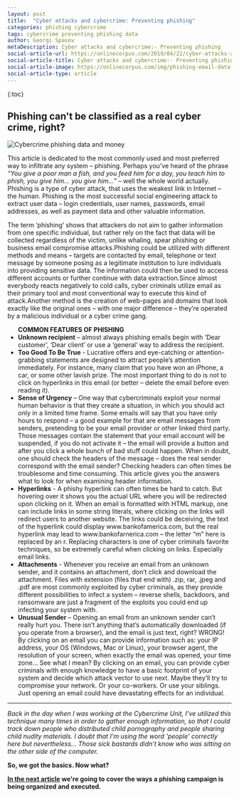 ```yaml
---
layout: post
title:  "Cyber attacks and cybercrime: Preventing phishing"
categories: phishing cybercrime
tags: cybercrime preventing phishing data
author: Georgi Spasov
metaDescription: Cyber attacks and cybercrime:- Preventing phishing
social-article-url: https://onlinecorpus.com/2019/04/22/cyber-attacks-and-cybercrime-preventing-phishing
social-article-title: Cyber attacks and cybercrime:- Preventing phishing
social-article-image: https://onlinecorpus.com/img/phishing-email-data-money.jpg
social-article-type: article   
---
```

{:toc}

<h2 itemprop="articleSection" class="h2-heading">Phishing can't be classified as a real cyber crime, right?</h2>  
<p></p>

<div class="row">
    <div class="col-md-12">
        <span itemprop='image' itemscope itemtype='http://schema.org/ImageObject' id="business-image">
            <img class="img-fluid" itemprop="url" src="https://onlinecorpus.com/img/phishing-email-data-money.jpg" alt="Cybercrime phishing data and money">
        </span>
    </div>
</div>


This article is dedicated to the most commonly used and most preferred way to infiltrate any system – phishing. Perhaps you’ve heard of the phrase <i>“You give a poor man a fish, and you feed him for a day, you teach him to phish, you give him… you give him…”</i> – well the whole world actually. 
Phishing is a type of cyber attack, that uses the weakest link in Internet – the human. Phishing is the most successful social engineering attack to extract user data – login credentials, user names, passwords, email addresses, as well as payment data and other valuable information. 



<span itemprop="articleBody">
The term ‘phishing’ shows that attackers do not aim to gather information from one specific individual, but rather rely on the fact that data will be collected regardless of the victim, unlike whaling, spear phishing or business email compromise attacks.Phishing could be utilized with different methods and means – targets are contacted by email, telephone or text message by someone posing as a legitimate institution to lure individuals into providing sensitive data. The information could then be used to access different accounts or further continue with data extraction.Since almost everybody reacts negatively to cold calls, cyber criminals utilize email as their primary tool and most conventional way to execute this kind of attack.Another method is the creation of web-pages and domains that look exactly like the original ones – with one major difference – they’re operated by a malicious individual or a cyber crime gang.  

<ul><b>COMMON FEATURES OF PHISHING</b>
<li><b>Unknown recipient</b> – almost always phishing emails begin with ‘Dear customer’, ‘Dear client’ or use a ‘general’ way to address the recipient.</li>
<li><b>Too Good To Be True</b> - Lucrative offers and eye-catching or attention-grabbing statements are designed to attract people’s attention immediately. For instance, many claim that you have won an iPhone, a car, or some other lavish prize. The most important thing to do is not to click on hyperlinks in this email (or better – delete the email before even reading it).</li>
<li><b>Sense of Urgency</b> – One way that cybercriminals exploit your normal human behavior is that they create a situation, in which you should act only in a limited time frame. Some emails will say that you have only hours to respond – a good example for that are email messages from senders, pretending to be your email provider or other linked third party. Those messages contain the statement that your email account will be suspended, if you do not activate it – the email will provide a button and after you click a whole bunch of bad stuff could happen. When in doubt, one should check the headers of the message – does the real sender correspond with the email sender? Checking headers can often times be troublesome and time consuming. This article gives you the answers what to look for when examining header information.</li>
<li><b>Hyperlinks</b> - A phishy hyperlink can often times be hard to catch. But hovering over it shows you the actual URL where you will be redirected upon clicking on it. When an email is formatted with HTML markup, one can include links in some string literals, where clicking on the links will redirect users to another website. 
The links could be deceiving, the text of the hyperlink could display www.bankofamerica.com, but the real hyperlink may lead to www.bankofarnerica.com – the letter “m” here is replaced by an r. Replacing characters is one of cyber criminals favorite techniques, so be extremely careful when clicking on links. Especially email links.</li>
<li><b>Attachments</b> -  Whenever you receive an email from an unknown sender, and it contains an attachment, don’t click and download the attachment. Files with extension (files that end with) .zip, rar, .jpeg and .pdf are most commonly exploited by cyber criminals, as they provide different possibilities to infect a system – reverse shells, backdoors, and ransomware are just a fragment of the exploits you could end up infecting your system with.</li>
<li><b>Unusual Sender</b> – Opening an email from an unknown sender can’t really hurt you. There isn’t anything that’s automatically downloaded (if you operate from a browser), and the email is just text, right? WRONG! By clicking on an email you can provide information such as: your IP address, your OS (Windows, Mac or Linux), your browser agent, the resolution of your screen, when exactly the email was opened, your time zone… See what I mean? By clicking on an email, you can provide cyber criminals with enough knowledge to have a basic footprint of your system and decide which attack vector to use next. Maybe they’ll try to compromise your network. Or your co-workers. Or use your siblings. Just opening an email could have devastating effects for an individual.</li>
</ul>
<hr>
<i>Back in the day when I was working at the Cybercrime Unit, I’ve utilized this technique many times in order to gather enough information, so that I could track down people who distributed child pornography and people sharing child nudity materials. I doubt that I'm using the word 'people' correctly here but nevertheless... Those sick bastards didn’t know who was sitting on the other side of the computer.</i>

<b>So, we got the basics. Now what?<b>

<a title="Everything you should know about phishing campaigns" target="_blank" href="https://onlinecorpus.com/2019/04/23/everything-you-should-know-phishing-campaigns/">In the next article</a> we're going to cover the ways a phishing campaign is being organized and executed.  